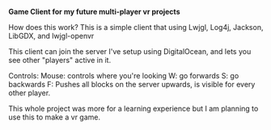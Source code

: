 **Game Client for my future multi-player vr projects**

How does this work?
This is a simple client that using Lwjgl, Log4j, Jackson, LibGDX, and lwjgl-openvr

This client can join the server I've setup using DigitalOcean, and lets you see other "players" active in it.

Controls:
Mouse: controls where you're looking
W: go forwards
S: go backwards
F: Pushes all blocks on the server upwards, is visible for every other player.

This whole project was more for a learning experience but I am planning to use this to make a vr game.

